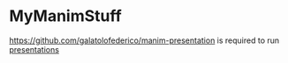 # MyManimStuff
https://github.com/galatolofederico/manim-presentation is required to run [presentations](https://github.com/ohmaytt/MyManimStuff/blob/master/SlidesTest.py)
